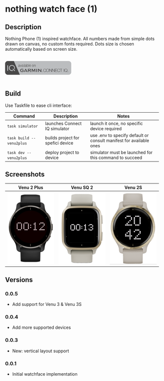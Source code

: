 # nothing watch face (1)

## Description 

Nothing Phone (1) inspired watchface. All numbers made from simple dots drawn on canvas, no custom fonts required. Dots size is chosen automatically based on screen size.


[<br/><img src="images/connect-iq-badge.svg" alt="connect-iq" height="45" href="https://apps.garmin.com/en-US/apps/bcce4814-fc01-49f5-9605-1acdb6a0a8cf"/><br/><br/>
](https://apps.garmin.com/en-US/apps/bcce4814-fc01-49f5-9605-1acdb6a0a8cf)

## Build

Use Taskfile to ease cli interface:

|Command|Description|Notes|
|---|---|---|
| `task simulator` | launches Connect IQ simulator | launch it once, no specific device required|
| `task build -- venu2plus` | builds project for spefici device | use .env to specify default or consult manifest for available ones
| `task dev -- venu2plus` | deploy project to device | simulator must be launched for this command to succeed

## Screenshots

| Venu 2 Plus | Venu SQ 2 | Venu 2S |
|:-:|:-:|:-:|
|<img src="images/venu2plus-screenshot.png" alt="venu2plus" width="320"/>|<img src="images/venusq2-screenshot.png" alt="venusq2" width="320"/>|<img src="images/venu2s-vertical-screenshot.png" alt="venu2s" width="320"/>

## Versions

### 0.0.5
- Add support for Venu 3 & Venu 3S

### 0.0.4
- Add more supported devices

### 0.0.3
- New: vertical layout support

### 0.0.1
- Initial watchface implementation